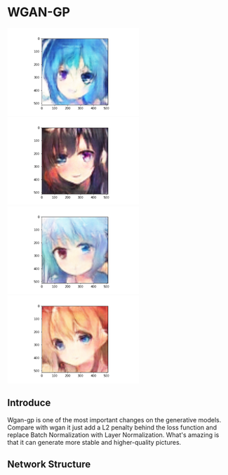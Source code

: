 # WGAN-GP
<img width="300px" src="https://github.com/Yukino1010/WGAN-GP/blob/master/picture/1.png" /><img width="300px" src="https://github.com/Yukino1010/WGAN-GP/blob/master/picture/2.png" />
<img width="300px" src="https://github.com/Yukino1010/WGAN-GP/blob/master/picture/3.png" /><img width="300px" src="https://github.com/Yukino1010/WGAN-GP/blob/master/picture/4.png" />
## Introduce
Wgan-gp is one of the most important changes on the generative models. Compare with wgan it just add a L2 penalty behind the loss function and replace Batch Normalization with Layer Normalization. What's amazing is that it can generate more stable and higher-quality pictures. 

## Network Structure
